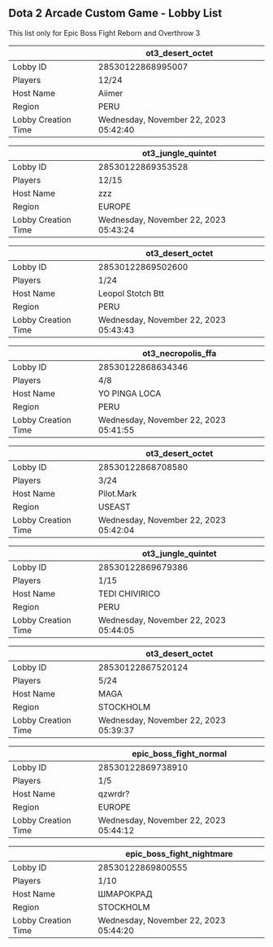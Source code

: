 ## Dota 2 Arcade Custom Game - Lobby List

This list only for Epic Boss Fight Reborn and Overthrow 3

|  | ot3_desert_octet |
| ------ | ------ |
| Lobby ID | 28530122868995007 |
| Players | 12/24 |
| Host Name | Aiimer |
| Region | PERU |
| Lobby Creation Time | Wednesday, November 22, 2023 05:42:40 |


|  | ot3_jungle_quintet |
| ------ | ------ |
| Lobby ID | 28530122869353528 |
| Players | 12/15 |
| Host Name | zzz |
| Region | EUROPE |
| Lobby Creation Time | Wednesday, November 22, 2023 05:43:24 |


|  | ot3_desert_octet |
| ------ | ------ |
| Lobby ID | 28530122869502600 |
| Players | 1/24 |
| Host Name | Leopol Stotch Btt |
| Region | PERU |
| Lobby Creation Time | Wednesday, November 22, 2023 05:43:43 |


|  | ot3_necropolis_ffa |
| ------ | ------ |
| Lobby ID | 28530122868634346 |
| Players | 4/8 |
| Host Name | YO PINGA LOCA |
| Region | PERU |
| Lobby Creation Time | Wednesday, November 22, 2023 05:41:55 |


|  | ot3_desert_octet |
| ------ | ------ |
| Lobby ID | 28530122868708580 |
| Players | 3/24 |
| Host Name | Pilot.Mark |
| Region | USEAST |
| Lobby Creation Time | Wednesday, November 22, 2023 05:42:04 |


|  | ot3_jungle_quintet |
| ------ | ------ |
| Lobby ID | 28530122869679386 |
| Players | 1/15 |
| Host Name | TEDI CHIVIRICO |
| Region | PERU |
| Lobby Creation Time | Wednesday, November 22, 2023 05:44:05 |


|  | ot3_desert_octet |
| ------ | ------ |
| Lobby ID | 28530122867520124 |
| Players | 5/24 |
| Host Name | MAGA |
| Region | STOCKHOLM |
| Lobby Creation Time | Wednesday, November 22, 2023 05:39:37 |


|  | epic_boss_fight_normal |
| ------ | ------ |
| Lobby ID | 28530122869738910 |
| Players | 1/5 |
| Host Name | qzwrdr? |
| Region | EUROPE |
| Lobby Creation Time | Wednesday, November 22, 2023 05:44:12 |


|  | epic_boss_fight_nightmare |
| ------ | ------ |
| Lobby ID | 28530122869800555 |
| Players | 1/10 |
| Host Name | ШМАРОКРАД |
| Region | STOCKHOLM |
| Lobby Creation Time | Wednesday, November 22, 2023 05:44:20 |


